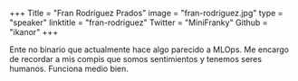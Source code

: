 +++
Title = "Fran Rodríguez Prados"
image = "fran-rodriguez.jpg"
type = "speaker"
linktitle = "fran-rodriguez"
Twitter = "MiniFranky"
Github = "ikanor"
+++
<link href="/events/2023-caceres/main.css" rel="stylesheet">
<script src="/events/2023-caceres/main.js"></script>

Ente no binario que actualmente hace algo parecido a MLOps. Me encargo de recordar a mis compis que somos sentimientos y tenemos seres humanos. Funciona medio bien.
